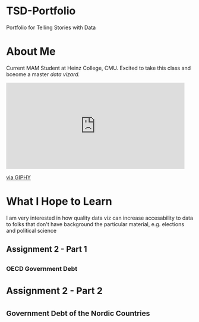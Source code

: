 # TSD-Portfolio
Portfolio for Telling Stories with Data

# About Me
Current MAM Student at Heinz College, CMU. Excited to take this class and bceome a master _data vizard._ 
<iframe src="https://giphy.com/embed/OUwzqE4ZOk5Bm" width="480" height="232" frameBorder="0" class="giphy-embed" allowFullScreen></iframe><p><a href="https://giphy.com/gifs/harry-potter-hp-hermione-granger-OUwzqE4ZOk5Bm">via GIPHY</a></p>

# What I Hope to Learn 
I am very interested in how quality data viz can increase accesability to data to folks that don't have background the particular material, e.g. elections and political science 


<h2>Assignment 2 - Part 1<h2>
<h3>OECD Government Debt<h/3> 
<div class="flourish-embed flourish-chart" data-src="visualisation/11728137"><script src="https://public.flourish.studio/resources/embed.js"></script></div>

<h2>Assignment 2 - Part 2<h2>
<h3>Government Debt of the Nordic Countries<h/3> 
<div class="flourish-embed flourish-chart" data-src="visualisation/11729308"><script src="https://public.flourish.studio/resources/embed.js"></script></div>
